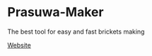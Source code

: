 # Prasuwa-Maker
The best tool for easy and fast brickets making


[Website](http://prasowamaker.ct8.pl)
